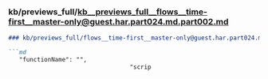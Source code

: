 ### kb/previews_full/kb__previews_full__flows__time-first__master-only@guest.har.part024.md.part002.md

```md
### kb/previews_full/flows__time-first__master-only@guest.har.part024.md (part 002)

```md
   "functionName": "",
                                  "scrip
```

```

```
